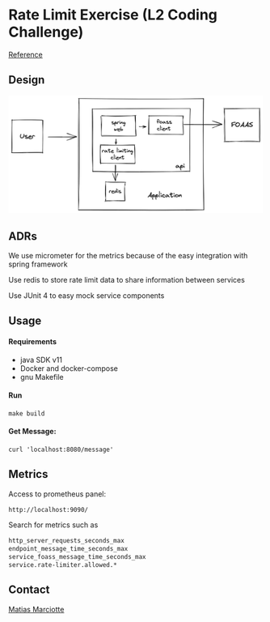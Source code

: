 # Rate Limit Exercise (L2 Coding Challenge)

[Reference](https://thorn-paperback-665.notion.site/L2-Coding-Challenge-f55f26875e1c4871b528f07e109c0e52)

## Design

![image info](docs/architecture.png)

## ADRs

We use micrometer for the metrics because of the easy integration with spring framework

Use redis to store rate limit data to share information between services

Use JUnit 4 to easy mock service components

## Usage

#### Requirements

* java SDK v11
* Docker and docker-compose
* gnu Makefile

#### Run

```
make build
```

#### Get Message:

```
curl 'localhost:8080/message'
```

## Metrics

Access to prometheus panel:

```
http://localhost:9090/
```

Search for metrics such as

```
http_server_requests_seconds_max
endpoint_message_time_seconds_max
service_foass_message_time_seconds_max
service.rate-limiter.allowed.*
```

## Contact

[Matias Marciotte](mailto:mmarciotte@gmail.com)